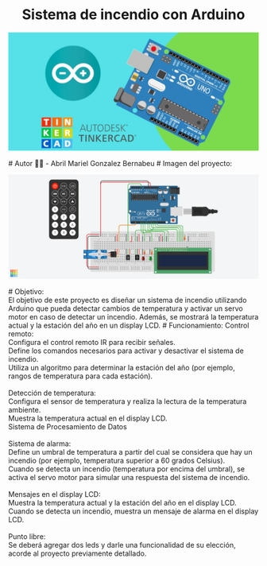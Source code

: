 <h1 align= "center">Sistema de incendio con Arduino</h1>
<p align="center">
   <img src= "Imagenes/ArduinoTinkercad.jpg" />
</p>
# Autor 👩‍🎓 
- Abril Mariel Gonzalez Bernabeu
# Imagen del proyecto:  
<p align="center">
   <img src= "Imagenes/Sistema de incendio.png"/>
</p>
# Objetivo: <br>
El objetivo de este proyecto es diseñar un sistema de incendio utilizando Arduino que pueda
detectar cambios de temperatura y activar un servo motor en caso de detectar un incendio.
Además, se mostrará la temperatura actual y la estación del año en un display LCD.
# Funcionamiento: 
Control remoto:<br>
Configura el control remoto IR para recibir señales.<br>
Define los comandos necesarios para activar y desactivar el sistema de incendio.<br>
Utiliza un algoritmo para determinar la estación del año (por ejemplo, rangos de temperatura
para cada estación).<br>
<br>
Detección de temperatura:<br>
Configura el sensor de temperatura y realiza la lectura de la temperatura ambiente.<br>
Muestra la temperatura actual en el display LCD.<br>
Sistema de Procesamiento de Datos<br>
<br>
Sistema de alarma:<br>
Define un umbral de temperatura a partir del cual se considera que hay un incendio (por
ejemplo, temperatura superior a 60 grados Celsius).<br>
Cuando se detecta un incendio (temperatura por encima del umbral), se activa el servo
motor para simular una respuesta del sistema de incendio.<br>
<br>
Mensajes en el display LCD:<br>
Muestra la temperatura actual y la estación del año en el display LCD.<br>
Cuando se detecta un incendio, muestra un mensaje de alarma en el display LCD.<br>
<br>
Punto libre:<br>
Se deberá agregar dos leds y darle una funcionalidad de su elección, acorde al
proyecto previamente detallado.<br>




